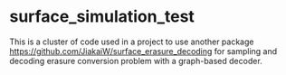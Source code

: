 # surface_simulation_test
 
This is a cluster of code used in a project to use another package https://github.com/JiakaiW/surface_erasure_decoding for sampling and decoding erasure conversion problem with a graph-based decoder.
